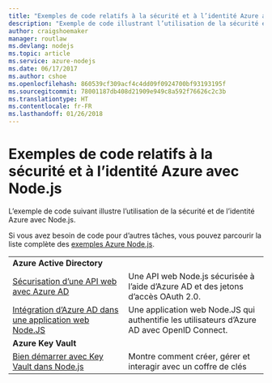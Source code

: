 ```yaml
---
title: "Exemples de code relatifs à la sécurité et à l’identité Azure avec Node.js"
description: "Exemple de code illustrant l’utilisation de la sécurité et de l’identité Azure avec Node.js."
author: craigshoemaker
manager: routlaw
ms.devlang: nodejs
ms.topic: article
ms.service: azure-nodejs
ms.date: 06/17/2017
ms.author: cshoe
ms.openlocfilehash: 860539cf309acf4c4dd09f0924700bf93193195f
ms.sourcegitcommit: 78001187db408d21909e949c8a592f76626c2c3b
ms.translationtype: HT
ms.contentlocale: fr-FR
ms.lasthandoff: 01/26/2018
---
```

# <a name="azure-security-and-identity-with-nodejs-code-samples"></a>Exemples de code relatifs à la sécurité et à l’identité Azure avec Node.js

L’exemple de code suivant illustre l’utilisation de la sécurité et de l’identité Azure avec Node.js.

Si vous avez besoin de code pour d’autres tâches, vous pouvez parcourir la liste complète des [exemples Azure Node.js](https://azure.microsoft.com/resources/samples/?term=nodejs).

| | |
|---|---|
| **Azure Active Directory** ||
| [Sécurisation d’une API web avec Azure AD](https://azure.microsoft.com/resources/samples/active-directory-node-webapi/) | Une API web Node.js sécurisée à l’aide d’Azure AD et des jetons d’accès OAuth 2.0. |
| [Intégration d’Azure AD dans une application web Node.JS](https://azure.microsoft.com/resources/samples/active-directory-node-webapp-openidconnect/) | Une application web Node.JS qui authentifie les utilisateurs d’Azure AD avec OpenID Connect. |
| **Azure Key Vault** ||
| [Bien démarrer avec Key Vault dans Node.js](https://azure.microsoft.com/resources/samples/key-vault-node-getting-started/) | Montre comment créer, gérer et interagir avec un coffre de clés |
